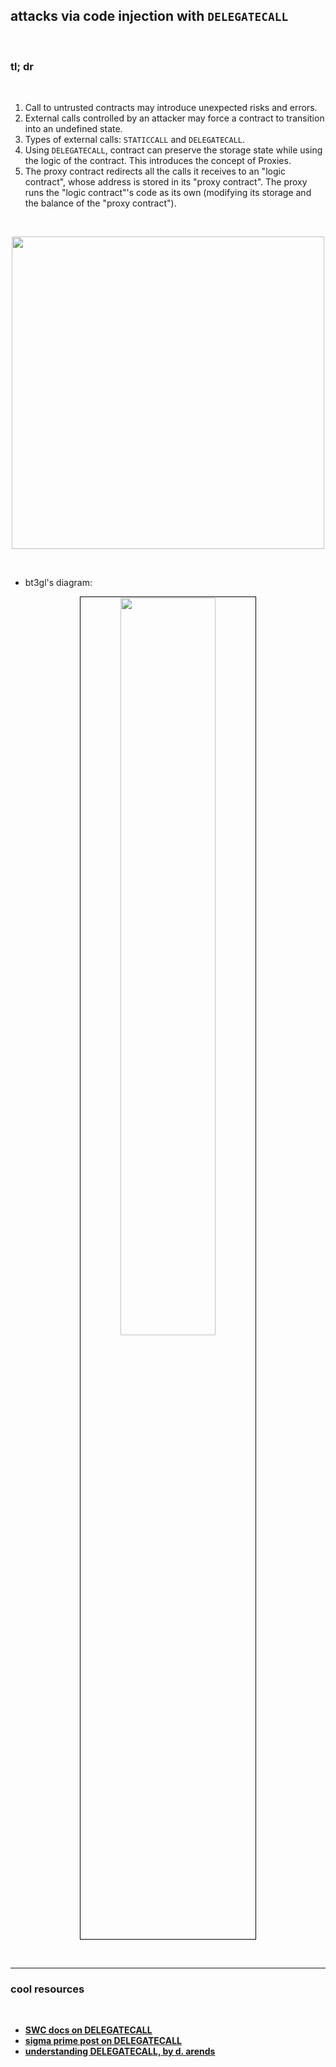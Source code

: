 ## attacks via code injection with `DELEGATECALL`

<br>

### tl; dr

<br>

1. Call to untrusted contracts may introduce unexpected risks and errors.
2. External calls controlled by an attacker may force a contract to transition into an undefined state.
3. Types of external calls: `STATICCALL` and `DELEGATECALL`.
4. Using `DELEGATECALL`, contract can preserve the storage state while using the logic of the contract. This introduces the concept of Proxies.
5. The proxy contract redirects all the calls it receives to an "logic contract", whose address is stored in its "proxy contract". The proxy runs the "logic contract"'s code as its own (modifying its storage and the balance of the "proxy contract").

<br>

<p align="center">
<img width="500"  src="https://user-images.githubusercontent.com/1130416/190880608-1b511a87-d91e-4ae4-8714-08cd7e8eec89.png">
</p>
<br>

* bt3gl's diagram:

<p align="center">
<img src="https://github.com/go-outside-labs/blockchain-auditing/assets/138340846/405335ca-a1c7-4d3c-83fb-4b96ee13a384" width="55%" align="center" style="padding:1px;border:1px solid black;"/>
</p>
<br>

---

### cool resources

<br>

* **[SWC docs on DELEGATECALL](https://swcregistry.io/docs/SWC-112)**
* **[sigma prime post on DELEGATECALL](https://blog.sigmaprime.io/solidity-security.html#delegatecall)**
* **[understanding DELEGATECALL, by d. arends](https://www.derekarends.com/solidity-vulnerability-understanding-delegatecall/)**
